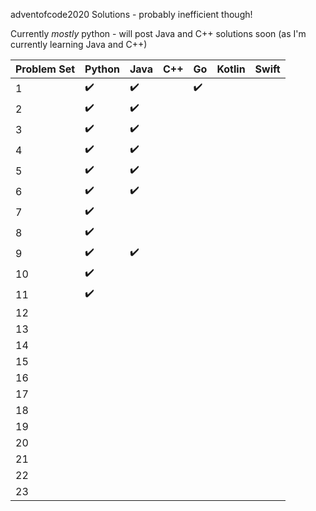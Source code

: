 adventofcode2020 Solutions - probably inefficient though!

Currently *mostly* python - will post Java and C++ solutions soon (as I'm currently learning Java and C++)


| Problem Set | Python | Java | C++ | Go | Kotlin | Swift |
| -- | -- | -- | -- | -- | -- | -- |
| 1 | :heavy_check_mark: | :heavy_check_mark: |  | :heavy_check_mark: |  |  |
| 2 | :heavy_check_mark: | :heavy_check_mark: |  |  |  |  |
| 3 | :heavy_check_mark: | :heavy_check_mark: |  |  |  |  |
| 4 | :heavy_check_mark: | :heavy_check_mark: |  |  |  |  |
| 5 | :heavy_check_mark: | :heavy_check_mark: |  |  |  |  |
| 6 | :heavy_check_mark: | :heavy_check_mark: |  |  |  |  |
| 7 | :heavy_check_mark: |  |  |  |  |  |
| 8 | :heavy_check_mark: |  |  |  |  |  |
| 9 | :heavy_check_mark: | :heavy_check_mark: |  |  |  |  |
| 10 | :heavy_check_mark: |  |  |  |  |  |
| 11 | :heavy_check_mark: |  |  |  |  |  |
| 12 |  |  |  |  |  |  |
| 13 |  |  |  |  |  |  |
| 14 |  |  |  |  |  |  |
| 15 |  |  |  |  |  |  |
| 16 |  |  |  |  |  |  |
| 17 |  |  |  |  |  |  |
| 18 |  |  |  |  |  |  |
| 19 |  |  |  |  |  |  |
| 20 |  |  |  |  |  |  |
| 21 |  |  |  |  |  |  |
| 22 |  |  |  |  |  |  |
| 23 |  |  |  |  |  |  |
